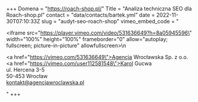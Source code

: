 +++
Domena = "https://roach-shop.pl/"
Title = "Analiza techniczna SEO dla Roach-shop.pl"
contact = "data/contacts/bartek.yml"
date = 2022-11-30T07:10:33Z
slug = "audyt-seo-roach-shop"
vimeo_embed_code = "<div><iframe src=\"https://player.vimeo.com/video/531636649?h=8a05945596\" width=\"100%\" height=\"100%\" frameborder=\"0\" allow=\"autoplay; fullscreen; picture-in-picture\" allowfullscreen></iframe>\n</div><div><p><a href=\"https://vimeo.com/531636649\">Agencja Wrocławska Sp. z o.o.</a></br> <a href=\"https://vimeo.com/user112581548\">Karol Gucwa</a> </br>ul. Hercena 3-5</br>50-453 Wrocław</br>kontakt@agencjawroclawska.pl</p></div>"
+++
